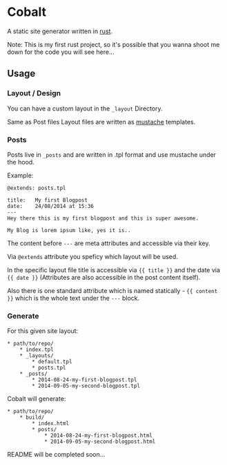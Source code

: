 # Cobalt

A static site generator written in [rust](http://www.rust-lang.org/).

Note: This is my first rust project, so it's possible that you wanna shoot me down for the code you will see here...

## Usage

### Layout / Design

You can have a custom layout in the ```_layout``` Directory.

Same as Post files Layout files are written as [mustache](https://github.com/erickt/rust-mustache) templates.

### Posts

Posts live in ```_posts``` and are written in .tpl format and use mustache under the hood.

Example:

```text
@extends: posts.tpl

title:   My first Blogpost
date:    24/08/2014 at 15:36
---
Hey there this is my first blogpost and this is super awesome.

My Blog is lorem ipsum like, yes it is..
```

The content before ```---``` are meta attributes and accessible via their key.

Via ```@extends``` attribute you speficy which layout will be used.

In the specific layout file title is accessible via ```{{ title }}``` and the date via ```{{ date }}``` (Attributes are also accessible in the post content itself).

Also there is one standard attribute which is named statically - ```{{ content }}``` which is the whole text under the ```---``` block.


### Generate

For this given site layout:

    * path/to/repo/
        * index.tpl
        * _layouts/
            * default.tpl
            * posts.tpl
        * _posts/
            * 2014-08-24-my-first-blogpost.tpl
            * 2014-09-05-my-second-blogpost.tpl

Cobalt will generate:

    * path/to/repo/
        * build/
            * index.html
            * posts/
                * 2014-08-24-my-first-blogpost.html
                * 2014-09-05-my-second-blogpost.html

README will be completed soon...
